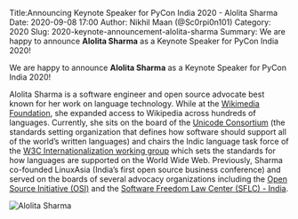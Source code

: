 Title:Announcing Keynote Speaker for PyCon India 2020 - Alolita Sharma
Date: 2020-09-08 17:00
Author: Nikhil Maan (@Sc0rpi0n101)
Category: 2020
Slug: 2020-keynote-announcement-alolita-sharma
Summary: We are happy to announce **Alolita Sharma** as a Keynote Speaker for PyCon India 2020!

We are happy to announce **Alolita Sharma** as a Keynote Speaker for PyCon India 2020!

Alolita Sharma is a software engineer and open source advocate best known for her work on language technology. While at the [Wikimedia Foundation](https://wikimediafoundation.org/), she expanded access to Wikipedia across hundreds of languages. Currently, she sits on the board of the [Unicode Consortium](https://www.unicode.org/consortium/consort.html) (the standards setting organization that defines how software should support all of the world’s written languages) and chairs the Indic language task force of the [W3C Internationalization working group](https://w3c.github.io/i18n-activity/i18n-wg/) which sets the standards for how languages are supported on the World Wide Web. Previously, Sharma co-founded LinuxAsia (India’s first open source business conference) and served on the boards of several advocacy organizations including the [Open Source Initiative (OSI)](https://opensource.org/) and the [Software Freedom Law Center (SFLC) - India](https://sflc.in/).

![Alolita Sharma](https://in.pycon.org/2020/assets/images/alolitasharma.jpg)
